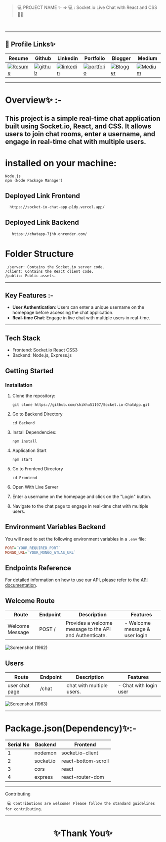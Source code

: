 > 💻 PROJECT NAME ✨ => 💻  :  Socket.io Live Chat with React and CSS 🧑‍🏫
<br>

---
## 🔗 Profile Links✨


| Resume | Github                                                                                                                                   | Linkedin                                                                                                                                                            | Portfolio                                                                                                                                    | Blogger                                                                                                                                                           | Medium                                                                                                                                    |
| ------------- | ---------------------------------------------------------------------------------------------------------------------------------------- | ------------------------------------------------------------------------------------------------------------------------------------------------------------------- | -------------------------------------------------------------------------------------------------------------------------------------------- | -------------------------------------------------------------------------------------------------------------------------------------------- | -------------------------------------------------------------------------------------------------------------------------------------------- |
| [![Resume](https://img.shields.io/badge/my_Resume-E75480?style=for-the-badge&logo=ko-fi&logoColor=white)](https://drive.google.com/file/d/1YE62u2ChjmlR-EKeqZ75UvFMg_KcY86T/view?usp=sharing) | [![github](https://img.shields.io/badge/github-1DA1F2?style=for-the-badge&logo=github&logoColor=white)](https://github.com/shikhu51197/)| [![linkedin](https://img.shields.io/badge/linkedin-0A66C2?style=for-the-badge&logo=linkedin&logoColor=white)](https://www.linkedin.com/in/shikha-gupta-12a2b5199) |[![portfolio](https://img.shields.io/badge/my_portfolio-18A303?style=for-the-badge&logo=ionic&logoColor=white)](https://shikhu51197.github.io/) |[![Blogger](https://img.shields.io/badge/Blogger-FE5A1D?style=for-the-badge&logo=Blogger&logoColor=white)](https://wwwartificial-intelligence.blogspot.com/) |[![Medium](https://img.shields.io/badge/Medium-000?style=for-the-badge&logo=Medium&logoColor=white)](https://medium.com/@sg780060) |  

---
# Overview✨ :-

This project is a simple real-time chat application built using Socket.io, React, and CSS. It allows users to join chat rooms, enter a username, and engage in real-time chat with multiple users.
---

# installed on your machine:

    Node.js
    npm (Node Package Manager)

## Deployed Link Frontend

```bash
  https://socket-io-chat-app-p1dy.vercel.app/
```

## Deployed Link Backend

```bash
   https://chatapp-7jhb.onrender.com/
```
# Folder Structure

     /server: Contains the Socket.io server code.
    /client: Contains the React client code.
    /public: Public assets.
    
---

## Key Features :-

- **User Authentication**: Users can enter a unique username on the homepage before accessing the chat application.
- **Real-time Chat**: Engage in live chat with multiple users in real-time.

---

## Tech Stack

- Frontend: Socket.io React CSS3
- Backend: Node.js, Express.js


## Getting Started

### Installation

1. Clone the repository:

   ```
   git clone https://github.com/shikhu51197/Socket.io-ChatApp.git
   ```
   
2. Go to Backend Directory
   ```
   cd Backend
   ```

3. Install Dependencies:
   ```
   npm install 
   ```

4. Application Start
   ```
   npm start
   ```

5. Go to Frontend Directory
   ```
   cd Frontend
   ```

6. Open With Live Server
7. Enter a username on the homepage and click on the "Login" button.
8. Navigate to the chat page to engage in real-time chat with multiple users.

## Environment Variables Backend

You will need to set the following environment variables in a `.env` file:

```ini
PORT=`YOUR_REQUIRED_PORT`
MONGO_URL=`YOUR_MONGO_ATLAS_URL`

```


## Endpoints Reference

For detailed information on how to use our API, please refer to the [API documentation](Backend/docs/ApiDocs.md).


## Welcome Route

| Route           | Endpoint | Description                            | Features          |
| --------------- | -------- | -------------------------------------- | ----------------- |
| Welcome Message | POST /    | Provides a welcome message to the API and Authenticate. | - Welcome message & user login  |

![Screenshot (1962)](https://github.com/shikhu51197/Socket.io-ChatApp/assets/107506646/4645bffb-a7e1-4ff5-ba21-baf431825116)


## Users


| Route           | Endpoint                       | Description                                                 | Features                               |
| --------------- | ------------------------------ | ----------------------------------------------------------- | -------------------------------------- |
| user chat page     |  /chat               |  chat with multiple users.                                          | - Chat with login user        |



![Screenshot (1963)](https://github.com/shikhu51197/Socket.io-ChatApp/assets/107506646/e9a2a5e7-d4ff-4910-9991-acdda675ff72)

--- 


# Package.json(Dependency)✨:-

 | Serial No  | Backend  |  Frontend     |
| ----------- | ---------|-------------- |
| 1 | nodemon  | socket.io-client|
| 2 | socket.io  | react-bottom-scroll |
| 3 | cors  | react |
| 4 | express | react-router-dom |

---
    
Contributing

     💻 Contributions are welcome! Please follow the standard guidelines for contributing.
---


<h1 align="center">✨Thank You✨</h1>

 

